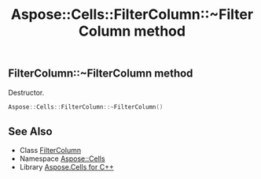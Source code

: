 ﻿---
title: Aspose::Cells::FilterColumn::~FilterColumn method
linktitle: ~FilterColumn
second_title: Aspose.Cells for C++ API Reference
description: 'Aspose::Cells::FilterColumn::~FilterColumn method. Destructor in C++.'
type: docs
weight: 200
url: /cpp/aspose.cells/filtercolumn/~filtercolumn/
---
## FilterColumn::~FilterColumn method


Destructor.

```cpp
Aspose::Cells::FilterColumn::~FilterColumn()
```

## See Also

* Class [FilterColumn](../)
* Namespace [Aspose::Cells](../../)
* Library [Aspose.Cells for C++](../../../)
